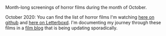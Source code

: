 Month-long screenings of horror films during the month of October. 

October 2020: You can find the list of horror films I'm watching [here on github](https://github.com/baricks/shocktober/blob/master/shocktober-2020/viewing-schedule.md) and [here on Letterboxd](https://letterboxd.com/baricks/list/shocktober-2020/). I'm documenting my journey through these films in a [film blog](https://github.com/baricks/shocktober/blob/master/shocktober-2020/film-blog.md) that is being updating sporadically.
